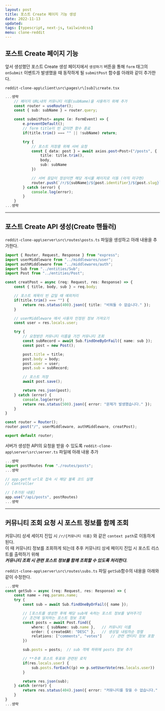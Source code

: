 ```yaml
---
layout: post
title: 포스트 Create 페이지 기능 생성
date: 2022-11-13
updated: 
tags: [typescript, next-js, tailwindcss]
menu: clone-reddit
---
```

## 포스트 Create 페이지 기능
앞서 생성했던 포스트 Create 생성 페이지에서 `생성하기` 버튼을 통해 `form` 태그의 `onSubmit` 이벤트가 발생했을 때
동작하게 될 `submitPost` 함수를 아래와 같이 추가한다.

`reddit-clone-app\client\src\pages\r\[sub]\create.tsx`
```typescript
...생략
    // 페이지 URL내의 커뮤니티 이름(subName)을 사용하기 위해 추가
    const router = useRouter();
    const { sub: subName } = router.query;

    const submitPost= async (e: FormEvent) => {
        e.preventDefault();
        // form title이 빈 값이면 함수 종료
        if(title.trim() === "" || !subName) return;

        try {
            // 포스트 저장릉 위해 서버 요청
            const { data: post } = await axios.post<Post>("/posts", {
                title: title.trim(),
                body,
                sub: subName
            })

            // 서버 응답이 정상이면 해당 게시물 페이지로 이동 (아직 미구현)
            router.push(`/r/${subName}/${post.identifier}/${post.slug}`)
        } catch (error) {
            console.log(error);
        }
    }
...생략
```

- - -
## 포스트 Create API 생성(Create 핸들러)
`reddit-clone-app\server\src\routes\posts.ts` 파일을 생성하고 아래 내용을 추가한다.

```typescript
import { Router, Request, Response } from "express";
import userMiddleware from "../middlewares/user";
import authMiddleware from "../middlewares/auth";
import Sub from "../entities/Sub";
import Post from "../entities/Post";

const creatPost = async (req: Request, res: Response) => {
    const { title, body, sub } = req.body;

    // 포스트 제목이 빈 값일 때 예외처리
    if(title.trim() === "") {
        return res.status(400).json({ title: "비워둘 수 없습니다." });
    }

    // userMiddleware 에서 사용자 인정된 정보 가져오기
    const user = res.locals.user;

    try {
        // 요청받은 커뮤니티 이름을 가진 커뮤니티 조회
        const subRecord = await Sub.findOneByOrFail({ name: sub });
        const post = new Post();

        post.title = title;
        post.body = body;
        post.user = user;
        post.sub = subRecord;

        // 포스트 저장
        await post.save();

        return res.json(post);
    } catch (error) {
        console.log(error);
        return res.status(500).json({ error: "문제가 발생했습니다." });
    }
}

const router = Router();
router.post("/", userMiddleware, authMiddleware, creatPost);

export default router;
```

서버가 생성한 API의 요청을 받을 수 있도록 `reddit-clone-app\server\src\server.ts` 파일에 아래 내용 추가
```typescript
...생략
import postRoutes from "./routes/posts";
...생략

// app.get의 url로 접속 시 해당 블록 코드 실행
// Controller

// [추가된 내용]
app.use("/api/posts", postRoutes)
...생략
```

- - -

## 커뮤니티 조회 요청 시 포스트 정보를 함께 조회
커뮤니티 상세 세이지 진입 시 `/r/{커뮤니티 이름}` 와 같은 `context path`로 이동하게 된다.   
이 때 커뮤니티 정보를 조회하게 되는데 추후 커뮤니티 상세 페이지 진입 시 포스트 리스트를 출력하기 위해   
***커뮤니티 조회 시 관련 포스트 정보를 함께 조회할 수 있도록 처리한다.***

`reddit-clone-app\server\src\routes\subs.ts` 파일 `getSub`함수의 내용을 아래와 같이 수정한다.
```typescript
...생략
const getSub = async (req: Request, res: Response) => {
    const name = req.params.name;
    try {
        const sub = await Sub.findOneByOrFail({ name });

        // [포스트를 생성한 후에 해당 sub에 속하는 포스트 정보를 넣어주기]
        // 조건에 일치하는 포스트 정보 조회
        const posts = await Post.find({
            where: { subName: sub.name },   // 커뮤니티 이름
            order: { createdAt: "DESC" },   // 생성일 내림차순 정렬
            relations: ["comments", "votes"]    // 관련 엔티티 정보 포함
        })

        sub.posts = posts;  // sub 객체 하위에 posts 정보 추가

        // **추후 포스트 투표와 관련된 로직
        if(res.locals.user) {
            sub.posts.forEach((p) => p.setUserVote(res.locals.user))
        }

        return res.json(sub);
    } catch (error) {
        return res.status(404).json({ error: "커뮤니티를 찾을 수 없습니다." });
    }
}
...생략
```